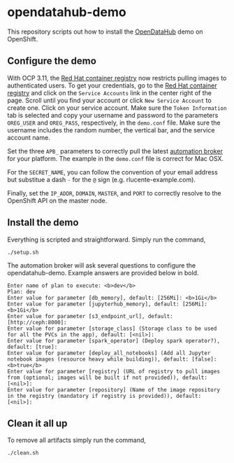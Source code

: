 # opendatahub-demo
This repository scripts out how to install the
[OpenDataHub](https://opendatahub.io) demo on OpenShift.

## Configure the demo
With OCP 3.11, the [Red Hat container registry](https://registry.redhat.io)
now restricts pulling images to authenticated users.  To get your
credentials, go to the [Red Hat container registry](https://registry.redhat.io)
and click on the `Service Accounts` link in the center right of the
page.  Scroll until you find your account or click `New Service
Account` to create one.  Click on your service account.  Make sure
the `Token Information` tab is selected and copy your username and
password to the parameters `OREG_USER` and `OREG_PASS`, respectively,
in the `demo.conf` file.  Make sure the username includes the
random number, the vertical bar, and the service account name.

Set the three `APB_` parameters to correctly pull the latest
[automation broker](http://automationbroker.io/) for your platform.
The example in the `demo.conf` file is correct for Mac OSX.

For the `SECRET_NAME`, you can follow the convention of your email
address but substitue a dash `-` for the `@` sign (e.g.
rlucente-example.com).

Finally, set the `IP_ADDR`, `DOMAIN`, `MASTER`, and `PORT` to
correctly resolve to the OpenShift API on the master node.

## Install the demo
Everything is scripted and straightforward.  Simply run the command,

    ./setup.sh

The automation broker will ask several questions to configure the
opendatahub-demo.  Example answers are provided below in bold.

```
Enter name of plan to execute: <b>dev</b>
Plan: dev
Enter value for parameter [db_memory], default: [256Mi]: <b>1Gi</b>
Enter value for parameter [jupyterhub_memory], default: [256Mi]: <b>1Gi</b>
Enter value for parameter [s3_endpoint_url], default: [http://ceph:8000]:
Enter value for parameter [storage_class] (Storage class to be used for all the PVCs in the app), default: [<nil>]:
Enter value for parameter [spark_operator] (Deploy spark operator?), default: [true]:
Enter value for parameter [deploy_all_notebooks] (Add all Jupyter notebook images (resource heavy while building)), default: [false]: <b>true</b>
Enter value for parameter [registry] (URL of registry to pull images from (optional; images will be built if not provided)), default: [<nil>]:
Enter value for parameter [repository] (Name of the image repository in the registry (mandatory if registry is provided)), default: [<nil>]:
```

## Clean it all up
To remove all artifacts simply run the command,

    ./clean.sh

